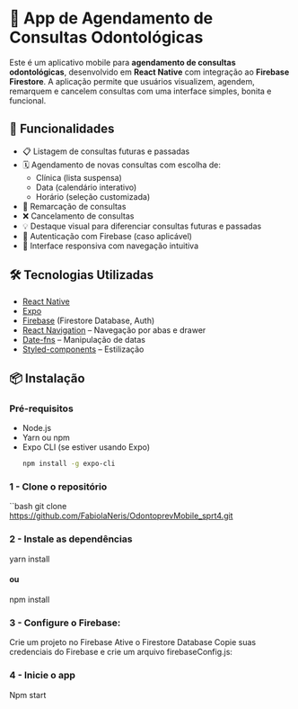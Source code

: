 # 📅 App de Agendamento de Consultas Odontológicas

Este é um aplicativo mobile para **agendamento de consultas odontológicas**, desenvolvido em **React Native** com integração ao **Firebase Firestore**. A aplicação permite que usuários visualizem, agendem, remarquem e cancelem consultas com uma interface simples, bonita e funcional.

## 🚀 Funcionalidades

- 📋 Listagem de consultas futuras e passadas
- 🗓️ Agendamento de novas consultas com escolha de:
  - Clínica (lista suspensa)
  - Data (calendário interativo)
  - Horário (seleção customizada)
- 🔄 Remarcação de consultas
- ❌ Cancelamento de consultas
- 💡 Destaque visual para diferenciar consultas futuras e passadas
- 🔐 Autenticação com Firebase (caso aplicável)
- 📱 Interface responsiva com navegação intuitiva

## 🛠 Tecnologias Utilizadas

- [React Native](https://reactnative.dev/)
- [Expo](https://expo.dev/)
- [Firebase](https://firebase.google.com/) (Firestore Database, Auth)
- [React Navigation](https://reactnavigation.org/) – Navegação por abas e drawer
- [Date-fns](https://date-fns.org/) – Manipulação de datas
- [Styled-components](https://styled-components.com/) – Estilização

## 📦 Instalação

### Pré-requisitos

- Node.js
- Yarn ou npm
- Expo CLI (se estiver usando Expo)  
  ```bash
  npm install -g expo-cli

### 1 - Clone o repositório
  ``bash
 git clone https://github.com/FabiolaNeris/OdontoprevMobile_sprt4.git


### 2 - Instale as dependências
yarn install
#### ou
npm install

### 3 - Configure o Firebase:

Crie um projeto no Firebase
Ative o Firestore Database
Copie suas credenciais do Firebase e crie um arquivo firebaseConfig.js:

### 4 - Inicie o app
Npm start


